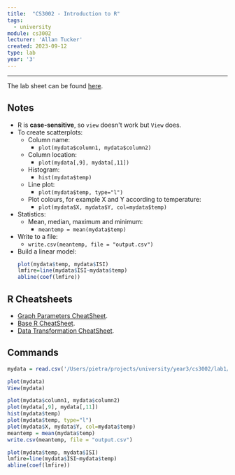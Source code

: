 ```yaml
---
title:  "CS3002 - Introduction to R"
tags:
  - university
module: cs3002
lecturer: 'Allan Tucker'
created: 2023-09-12
type: lab
year: '3'
---
```

---
The lab sheet can be found [here](assets/university/year3/R_IntroLab_v3.pdf).

## Notes
- R is **case-sensitive**, so `view` doesn't work but `View` does.
- To create scatterplots:
    - Column name:
        - `plot(mydata$column1, mydata$column2)`
    - Column location:
        - `plot(mydata[,9], mydata[,11])`
    - Histogram:
        - `hist(mydata$temp)`
    - Line plot:
        - `plot(mydata$temp, type="l")`
    - Plot colours, for example X and Y according to temperature:
        - `plot(mydata$X, mydata$Y, col=mydata$temp)`
- Statistics:
    - Mean, median, maximum and minimum:
        - `meantemp = mean(mydata$temp)`
- Write to a file:
    - `write.csv(meantemp, file = "output.csv")`
- Build a linear model:
    ```r
    plot(mydata$temp, mydata$ISI)
    lmfire=line(mydata$ISI~mydata$temp)
    abline(coef(lmfire))
    ```
	

## R Cheatsheets
- [Graph Parameters CheatSheet](assets/university/year3/R_Graph_Parameters_CheatSheet.pdf).
- [Base R CheatSheet](assets/university/year3/Base_R_CheatSheet.pdf).
- [Data Transformation CheatSheet](assets/university/year3/R_Data_Transformation_CheatSheet.pdf).

## Commands
```r
mydata = read.csv('/Users/pietra/projects/university/year3/cs3002/lab1/forestfires.csv', sep=',')

plot(mydata)
View(mydata)

plot(mydata$column1, mydata$column2)
plot(mydata[,9], mydata[,11])
hist(mydata$temp)
plot(mydata$temp, type="l")
plot(mydata$X, mydata$Y, col=mydata$temp)
meantemp = mean(mydata$temp)
write.csv(meantemp, file = "output.csv")

plot(mydata$temp, mydata$ISI)
lmfire=line(mydata$ISI~mydata$temp)
abline(coef(lmfire))
```